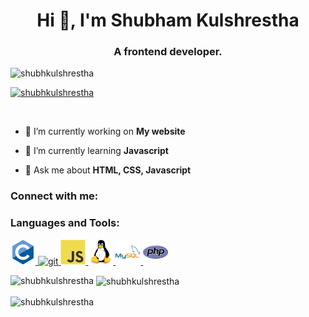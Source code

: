 <h1 align="center">Hi 👋, I'm Shubham Kulshrestha</h1>
<h3 align="center">A frontend developer.</h3>

<p align="left"> <img src="https://komarev.com/ghpvc/?username=shubhkulshrestha&label=Profile%20views&color=0e75b6&style=flat" alt="shubhkulshrestha" /> </p>

<p align="left"> <a href="https://github.com/ryo-ma/github-profile-trophy"><img src="https://github-profile-trophy.vercel.app/?username=shubhkulshrestha" alt="shubhkulshrestha" /></a> </p>

<p align="left"> <a href="https://twitter.com/" target="blank"><img src="https://img.shields.io/twitter/follow/?logo=twitter&style=for-the-badge" alt="" /></a> </p>

- 🔭 I’m currently working on **My website**

- 🌱 I’m currently learning **Javascript**

- 💬 Ask me about **HTML, CSS, Javascript**



<h3 align="left">Connect with me:</h3>
<p align="left">
</p>

<h3 align="left">Languages and Tools:</h3>
<p align="left"> <a href="https://www.cprogramming.com/" target="_blank" rel="noreferrer"> <img src="https://raw.githubusercontent.com/devicons/devicon/master/icons/c/c-original.svg" alt="c" width="40" height="40"/> </a> <a href="https://git-scm.com/" target="_blank" rel="noreferrer"> <img src="https://www.vectorlogo.zone/logos/git-scm/git-scm-icon.svg" alt="git" width="40" height="40"/> </a> <a href="https://developer.mozilla.org/en-US/docs/Web/JavaScript" target="_blank" rel="noreferrer"> <img src="https://raw.githubusercontent.com/devicons/devicon/master/icons/javascript/javascript-original.svg" alt="javascript" width="40" height="40"/> </a> <a href="https://www.linux.org/" target="_blank" rel="noreferrer"> <img src="https://raw.githubusercontent.com/devicons/devicon/master/icons/linux/linux-original.svg" alt="linux" width="40" height="40"/> </a> <a href="https://www.mysql.com/" target="_blank" rel="noreferrer"> <img src="https://raw.githubusercontent.com/devicons/devicon/master/icons/mysql/mysql-original-wordmark.svg" alt="mysql" width="40" height="40"/> </a> <a href="https://www.php.net" target="_blank" rel="noreferrer"> <img src="https://raw.githubusercontent.com/devicons/devicon/master/icons/php/php-original.svg" alt="php" width="40" height="40"/> </a> </p>

<p><img align="left" src="https://github-readme-stats.vercel.app/api/top-langs?username=shubhkulshrestha&show_icons=true&locale=en&layout=compact" alt="shubhkulshrestha" /></p>

<p>&nbsp;<img align="center" src="https://github-readme-stats.vercel.app/api?username=shubhkulshrestha&show_icons=true&locale=en" alt="shubhkulshrestha" /></p>

<p><img align="center" src="https://github-readme-streak-stats.herokuapp.com/?user=shubhkulshrestha&" alt="shubhkulshrestha" /></p>
